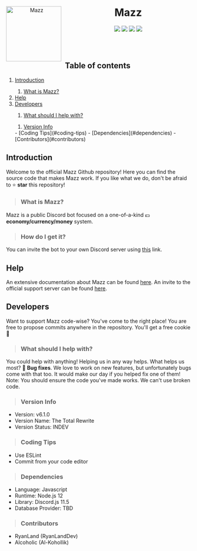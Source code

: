 <div align="center">
<p>
<img width="150" height="150" align="left" style="float: left; margin: 0 10px 0 0;" alt="Mazz" src="https://cdn.discordapp.com/attachments/542040668453732352/674713874586402816/39aaa46e86544209c6ab2cd44f958481.png"></img>  
</p>

# Mazz

[![](https://img.shields.io/discord/631734689530380308.svg?logo=discord&colorB=7289DA)](https://discord.gg/aZEZ7Ct)
[![](https://img.shields.io/badge/contributors-2-brightgreen?logo=github)](https://github.com/RyanLandDev/Mazz)
[![](https://img.shields.io/badge/discord.js-v11.5.0-blue.svg?logo=npm)](https://discord.js.org)
[![](https://img.shields.io/badge/donate-patreon-F96854.svg?logo=patreon)](https://patreon.com/mazzbot)

</div>  
<br />
<br />

<h2>Table of contents</h2>
<ol>
<li><a href="#introduction">Introduction</a></li>
  <ol type="1"><li><a href="#what-is-mazz">What is Mazz?</a></li></ol>
<li><a href="#help">Help</a></li>
<li><a href="#developers">Developers</a></li>
  <ol type="1"><li><a href="#what-should-i-help-with">What should I help with?</a></li></ol>
  <ol type="1"><li><a href="#version-info">Version Info</a></li></ol>
  - [Coding Tips](#coding-tips)
  - [Dependencies](#dependencies)
  - [Contributors](#contributors)
</ol>

## Introduction
Welcome to the official Mazz Github repository! Here you can find the source code that makes Mazz work. If you like what we do, don't be afraid to ⭐ <strong>star</strong> this repository!

> ### What is Mazz?
Mazz is a public Discord bot focused on a one-of-a-kind 💵 <strong>economy/currency/money</strong> system.

> ### How do I get it?
You can invite the bot to your own Discord server using [this](https://discordapp.com/oauth2/authorize?client_id=650273454062567435&permissions=371776&scope=bot) link.
## Help
An extensive documentation about Mazz can be found [here](https://ryanland.gitbook.io/mazz).
An invite to the official support server can be found [here](https://discord.gg/aZEZ7Ct).

## Developers
Want to support Mazz code-wise? You've come to the right place! You are free to propose commits anywhere in the repository. You'll get a free cookie 🍪

> ### What should I help with?
You could help with anything! Helping us in any way helps. What helps us most? 🐞 <strong>Bug fixes</strong>. We love to work on new features, but unfortunately bugs come with that too. It would make our day if you helped fix one of them!  
Note: You should ensure the code you've made works. We can't use broken code.

> ### Version Info
- Version: v6.1.0
- Version Name: The Total Rewrite
- Version Status: INDEV  

> ### Coding Tips
- Use ESLint
- Commit from your code editor

> ### Dependencies
- Language: Javascript
- Runtime: Node.js 12
- Library: Discord.js 11.5
- Database Provider: TBD

> ### Contributors
- RyanLand (RyanLandDev)
- Alcoholic (Al-Kohollik)
